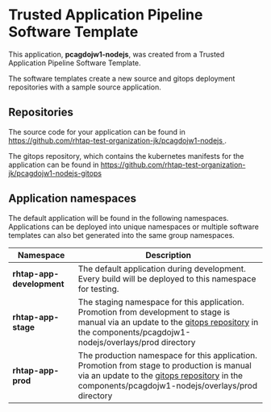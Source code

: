 # Trusted Application Pipeline Software Template

This application, **pcagdojw1-nodejs**, was created from a Trusted Application Pipeline Software Template.

The software templates create a new source and gitops deployment repositories with a sample source application. 

## Repositories

The source code for your application can be found in [https://github.com/rhtap-test-organization-jk/pcagdojw1-nodejs ](https://github.com/rhtap-test-organization-jk/pcagdojw1-nodejs ).
 
The gitops repository, which contains the kubernetes manifests for the application can be found in 
[https://github.com/rhtap-test-organization-jk/pcagdojw1-nodejs-gitops ](https://github.com/rhtap-test-organization-jk/pcagdojw1-nodejs-gitops ) 

## Application namespaces 

The default application will be found in the following namespaces. Applications can be deployed into unique namespaces or multiple software templates can also bet generated into the same group namespaces.  

|  Namespace   |  Description   |  
| -------- | -------- |   
| **rhtap-app-development** | The default application during development. Every build will be deployed to this namespace for testing. | 
| **rhtap-app-stage** | The staging namespace for this application. Promotion from development to stage is manual via an update to the [gitops repository](https://github.com/rhtap-test-organization-jk/pcagdojw1-nodejs-gitops ) in the components/pcagdojw1-nodejs/overlays/prod directory |  
| **rhtap-app-prod** | The production namespace for this application. Promotion from stage to production is manual via an update to the [gitops repository](https://github.com/rhtap-test-organization-jk/pcagdojw1-nodejs-gitops ) in the components/pcagdojw1-nodejs/overlays/prod directory | 